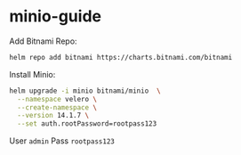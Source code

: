 # minio-guide

Add Bitnami Repo:
```bash
helm repo add bitnami https://charts.bitnami.com/bitnami
```

Install Minio:
```bash
helm upgrade -i minio bitnami/minio  \
  --namespace velero \
  --create-namespace \
  --version 14.1.7 \
  --set auth.rootPassword=rootpass123
```

User `admin` Pass `rootpass123`
